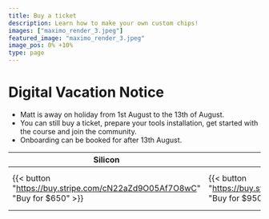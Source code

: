 ```yaml
---
title: Buy a ticket
description: Learn how to make your own custom chips!
images: ["maximo_render_3.jpeg"]
featured_image: "maximo_render_3.jpeg"
image_pos: 0% +10%
type: page
---
```


# Digital Vacation Notice

* Matt is away on holiday from 1st August to the 13th of August.
* You can still buy a ticket, prepare your tools installation, get started with the course and join the community.
* Onboarding can be booked for after 13th August.

| Silicon           | Boron         | Arsenic |
|----------------   |-------------- |----------------   |
| {{< button "https://buy.stripe.com/cN22aZd9O05Af7O8wC" "Buy for $650" >}} | {{< button "https://buy.stripe.com/3cs6rf8Tyf0ucZGfZ3" "Buy for $950" >}} | {{< button "/arsenic-details" "POA" >}} |
